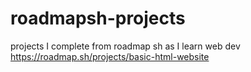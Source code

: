 # roadmapsh-projects
projects I complete from roadmap sh as I learn web dev
https://roadmap.sh/projects/basic-html-website
